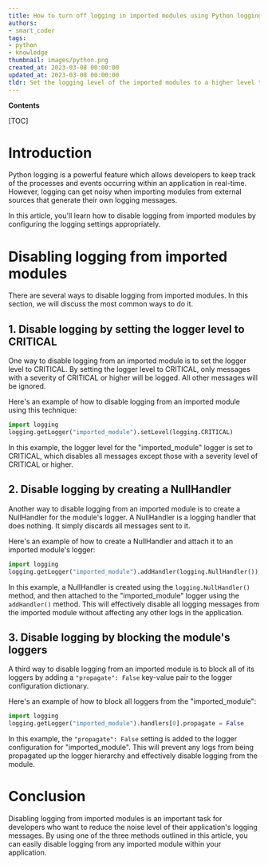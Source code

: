 ```yaml
---
title: How to turn off logging in imported modules using Python logging?
authors:
- smart_coder
tags:
- python
- knowledge
thumbnail: images/python.png
created_at: 2023-03-08 00:00:00
updated_at: 2023-03-08 00:00:00
tldr: Set the logging level of the imported modules to a higher level than the root logger.
---
```


**Contents**

[TOC]

# Introduction 

Python logging is a powerful feature which allows developers to keep track of the processes and events occurring within an application in real-time. However, logging can get noisy when importing modules from external sources that generate their own logging messages. 

In this article, you'll learn how to disable logging from imported modules by configuring the logging settings appropriately.

# Disabling logging from imported modules

There are several ways to disable logging from imported modules. In this section, we will discuss the most common ways to do it. 

## 1. Disable logging by setting the logger level to CRITICAL

One way to disable logging from an imported module is to set the logger level to CRITICAL. By setting the logger level to CRITICAL, only messages with a severity of CRITICAL or higher will be logged. All other messages will be ignored. 

Here's an example of how to disable logging from an imported module using this technique:

```python
import logging
logging.getLogger("imported_module").setLevel(logging.CRITICAL)
```

In this example, the logger level for the "imported_module" logger is set to CRITICAL, which disables all messages except those with a severity level of CRITICAL or higher. 


## 2. Disable logging by creating a NullHandler

Another way to disable logging from an imported module is to create a NullHandler for the module's logger. A NullHandler is a logging handler that does nothing. It simply discards all messages sent to it. 

Here's an example of how to create a NullHandler and attach it to an imported module's logger:

```python
import logging
logging.getLogger("imported_module").addHandler(logging.NullHandler())
```

In this example, a NullHandler is created using the `logging.NullHandler()` method, and then attached to the "imported_module" logger using the `addHandler()` method. This will effectively disable all logging messages from the imported module without affecting any other logs in the application. 


## 3. Disable logging by blocking the module's loggers

A third way to disable logging from an imported module is to block all of its loggers by adding a `"propagate": False` key-value pair to the logger configuration dictionary.

Here's an example of how to block all loggers from the "imported_module":

```python
import logging
logging.getLogger("imported_module").handlers[0].propagate = False
```

In this example, the `"propagate": False` setting is added to the logger configuration for "imported_module". This will prevent any logs from being propagated up the logger hierarchy and effectively disable logging from the module.

# Conclusion

Disabling logging from imported modules is an important task for developers who want to reduce the noise level of their application's logging messages. By using one of the three methods outlined in this article, you can easily disable logging from any imported module within your application.
